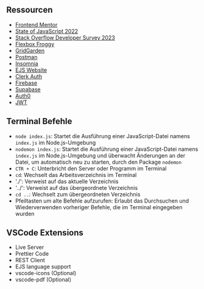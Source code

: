 ## Ressourcen

- [Frontend Mentor](https://www.frontendmentor.io/)
- [State of JavaScript 2022](https://2022.stateofjs.com/en-US/)
- [Stack Overflow Developer Survey 2023](https://survey.stackoverflow.co/2023/)
- [Flexbox Froggy](https://flexboxfroggy.com/#de)
- [GridGarden](https://cssgridgarden.com/#de)
- [Postman](https://www.postman.com/)
- [Insomnia](https://insomnia.rest/)
- [EJS Website](https://ejs.co/)
- [Clerk Auth](https://clerk.com/)
- [Firebase](https://firebase.google.com/)
- [Supabase](https://supabase.com/)
- [Auth0](https://auth0.com/)
- [JWT](https://jwt.io/)

## Terminal Befehle

- `node index.js`: Startet die Ausführung einer JavaScript-Datei namens `index.js` im Node.js-Umgebung
- `nodemon index.js`: Startet die Ausführung einer JavaScript-Datei namens `index.js` im Node.js-Umgebung und überwacht Änderungen an der Datei, um automatisch neu zu starten, durch den Package `nodemon`
- `CTR + C`: Unterbricht den Server oder Programm im Terminal
- `cd`: Wechselt das Arbeitsverzeichnis im Terminal
- './': Verweist auf das aktuelle Verzeichnis
- '../': Verweist auf das übergeordnete Verzeichnis
- `cd ..`: Wechselt zum übergeordneten Verzeichnis
- Pfeiltasten um alte Befehle aufzurufen: Erlaubt das Durchsuchen und Wiederverwenden vorheriger Befehle, die im Terminal eingegeben wurden

## VSCode Extensions

- Live Server
- Prettier Code
- REST Client
- EJS language support
- vscode-icons (Optional)
- vscode-pdf (Optional)
